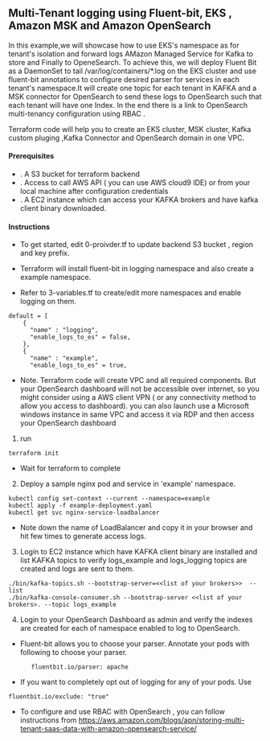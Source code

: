 ## Multi-Tenant logging using Fluent-bit, EKS , Amazon MSK and  Amazon OpenSearch

In this example,we will showcase how to use EKS's namespace as for tenant's isolation and forward logs AMazon Managed Service for Kafka to store and Finally to OpeneSearch. To achieve this, we will deploy Fluent Bit as a DaemonSet to tail /var/log/containers/*.log on the EKS cluster and use fluent-bit annotations to configure desired parser for services in each tenant's namespace.It will create one topic for each tenant in KAFKA and a MSK connector for OpenSearch to send these logs to OpenSearch such that each tenant will have one Index. In the end there is a link to OpenSearch multi-tenancy configuration using RBAC .

Terraform code will help you to create an EKS cluster, MSK cluster, Kafka custom pluging ,Kafka Connector  and OpenSearch domain in one VPC.

#### Prerequisites

* . A S3 bucket for terraform backend
* . Access to call AWS API ( you can use AWS cloud9 IDE) or from your local machine after configuration credentials 
* . A EC2 instance  which can access your KAFKA brokers and have kafka client binary downloaded.

#### Instructions

* To get started, edit 0-proivder.tf to update backend S3 bucket , region and key prefix.

* Terraform will install fluent-bit in logging namespace and also create a example namespace.

* Refer to 3-variables.tf to create/edit more namespaces and enable logging on them.
```
default = [
    {
      "name" : "logging",
      "enable_logs_to_es" = false,
    },
    {
      "name" : "example",
      "enable_logs_to_es" = true,
```
* Note. Terraform code will create VPC and all required components. But your OpenSearch dashboard will not be accessible over internet, so you might consider using a AWS client VPN ( or any connectivity method to allow you access to dashboard). you can also launch use a Microsoft windows instance in same VPC and access it via RDP and then access your OpenSearch dashboard 

1. run 
```
terraform init

```


* Wait for terraform to complete 
2. Deploy a sample nginx pod and service  in 'example' namespace.
```
kubectl config set-context --current --namespace=example
kubectl apply -f example-deployment.yaml
kubectl get svc nginx-service-loadbalancer

```
* Note down the name of LoadBalancer and copy it in your browser and hit few times to generate access logs.

3. Login to EC2 instance which have KAFKA client binary are installed and   list KAFKA topics to verify logs_example and logs_logging topics are created and logs are sent to them.
 
```
./bin/kafka-topics.sh --bootstrap-server=<<list of your brokers>>  --list
./bin/kafka-console-consumer.sh --bootstrap-server <<list of your brokers>. --topic logs_example    

```
4. Login to your OpenSearch Dashboard as admin and verify the indexes are created for each of namespace enabled to log to OpenSearch. 


* Fluent-bit allows you to choose your parser. Annotate your pods with following to choose your parser.
   ```
      fluentbit.io/parser: apache
   ```
* If you want to completely opt out of logging for any of your pods. Use

```
fluentbit.io/exclude: "true"

```
* To configure and use RBAC with OpenSearch , you can follow instructions from https://aws.amazon.com/blogs/apn/storing-multi-tenant-saas-data-with-amazon-opensearch-service/



